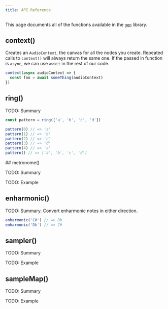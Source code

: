 ```yaml
---
title: API Reference
---
```


This page documents all of the functions available in the
[`gen`](https://www.npmjs.com/package/@meleyal/gen) library.

## context()

Creates an `AudioContext`, the canvas for all the nodes you create. Repeated
calls to `context()` will always return the same one. If the passed in function
is `async`, we can use `await` in the rest of our code.

```js
context(async audioContext => {
  const foo = await someThing(audioContext)
})
```

## ring()

TODO: Summary

```js
const pattern = ring(['a', 'b', 'c', 'd'])

pattern(0) // => 'a'
pattern(1) // => 'b'
pattern(2) // => 'c'
pattern(3) // => 'd'
pattern(4) // => 'a'
pattern() // => ['a', 'b', 'c', 'd']
```

## metronome()

TODO: Summary

TODO: Example

## enharmonic()

TODO: Summary. Convert enharmonic notes in either direction.

```js
enharmonic('C#') // => Db
enharmonic('Db') // => C#
```

## sampler()

TODO: Summary

TODO: Example

## sampleMap()

TODO: Summary

TODO: Example
